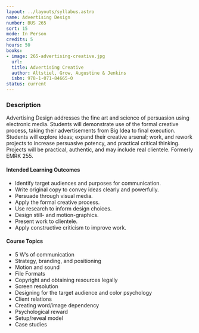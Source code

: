 ```yaml
---
layout: ../layouts/syllabus.astro
name: Advertising Design
number: BUS 265
sort: 15
mode: In Person
credits: 5
hours: 50
books:
- image: 265-advertising-creative.jpg
  url:
  title: Advertising Creative
  author: Altstiel, Grow, Augustine & Jenkins
  isbn: 978-1-071-84665-0
status: current
---
```


<!-- All Done! No Updates to MCOs Needed -->

### Description
Advertising Design addresses the fine art and science of persuasion using electronic media. Students will demonstrate use of the formal creative process, taking their advertisements from Big Idea to final execution. Students will explore ideas; expand their creative arsenal; work, and rework projects to increase persuasive potency, and practical critical thinking. Projects will be practical, authentic, and may include real clientele. Formerly EMRK 255.

#### Intended Learning Outcomes
* Identify target audiences and purposes for communication.
* Write original copy to convey ideas clearly and powerfully.
* Persuade through visual media.
* Apply the formal creative process.
* Use research to inform design choices.
* Design still- and motion-graphics.
* Present work to clientele.
* Apply constructive criticism to improve work.

#### Course Topics
* 5 W’s of communication
* Strategy, branding, and positioning
* Motion and sound
* File Formats
* Copyright and obtaining resources legally
* Screen resolution
* Designing for the target audience and color psychology
* Client relations
* Creating word/image dependency
* Psychological reward
* Setup/reveal model
* Case studies